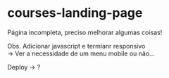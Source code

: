 # courses-landing-page

Página incompleta, preciso melhorar algumas coisas!

Obs. Adicionar javascript e termianr responsivo <br>
-> Ver a necessidade de um menu mobile ou não...

Deploy -> ?
